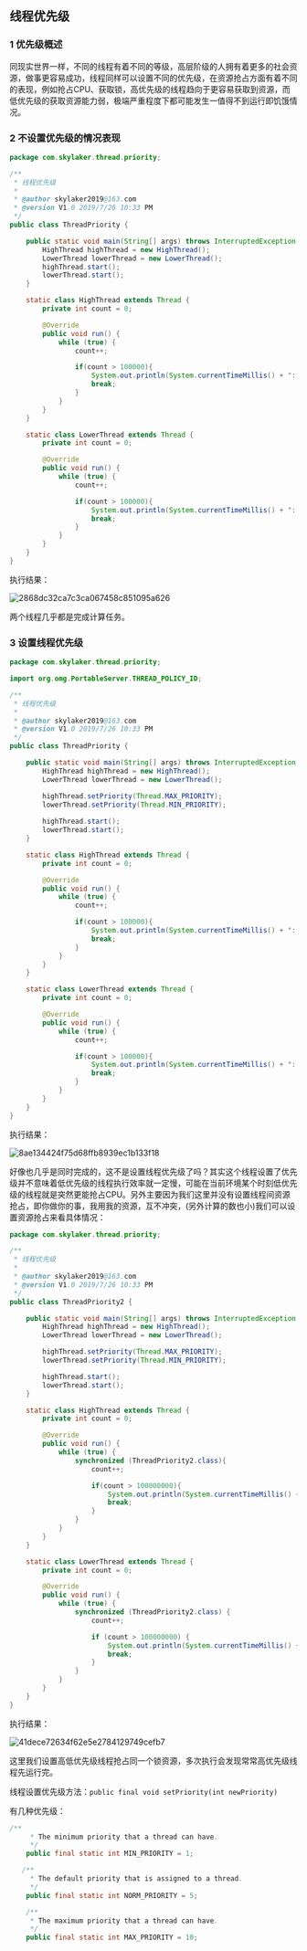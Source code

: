 ## <span id="head43">线程优先级</span>

### 1 <span id="head44">优先级概述</span>

同现实世界一样，不同的线程有着不同的等级，高层阶级的人拥有着更多的社会资源，做事更容易成功，线程同样可以设置不同的优先级，在资源抢占方面有着不同的表现，例如抢占CPU、获取锁，高优先级的线程趋向于更容易获取到资源，而低优先级的获取资源能力弱，极端严重程度下都可能发生一值得不到运行即饥饿情况。

### 2 <span id="head45">不设置优先级的情况表现</span>

```java
package com.skylaker.thread.priority;

/**
 * 线程优先级
 *
 * @author skylaker2019@163.com
 * @version V1.0 2019/7/26 10:33 PM
 */
public class ThreadPriority {

    public static void main(String[] args) throws InterruptedException {
        HighThread highThread = new HighThread();
        LowerThread lowerThread = new LowerThread();
        highThread.start();
        lowerThread.start();
    }

    static class HighThread extends Thread {
        private int count = 0;

        @Override
        public void run() {
            while (true) {
                count++;

                if(count > 100000){
                    System.out.println(System.currentTimeMillis() + ": 高优先级线程执行完毕！");
                    break;
                }
            }
        }
    }

    static class LowerThread extends Thread {
        private int count = 0;

        @Override
        public void run() {
            while (true) {
                count++;

                if(count > 100000){
                    System.out.println(System.currentTimeMillis() + ": 低优先级线程执行完毕！");
                    break;
                }
            }
        }
    }
}
```

执行结果：

![2868dc32ca7c3ca067458c851095a626](priority.assets/098F7396-3AA0-49D1-9F01-ECBE55B043E5.png)

两个线程几乎都是完成计算任务。

### 3 <span id="head46">设置线程优先级</span>

```java
package com.skylaker.thread.priority;

import org.omg.PortableServer.THREAD_POLICY_ID;

/**
 * 线程优先级
 *
 * @author skylaker2019@163.com
 * @version V1.0 2019/7/26 10:33 PM
 */
public class ThreadPriority {

    public static void main(String[] args) throws InterruptedException {
        HighThread highThread = new HighThread();
        LowerThread lowerThread = new LowerThread();

        highThread.setPriority(Thread.MAX_PRIORITY);
        lowerThread.setPriority(Thread.MIN_PRIORITY);
        
        highThread.start();
        lowerThread.start();
    }

    static class HighThread extends Thread {
        private int count = 0;

        @Override
        public void run() {
            while (true) {
                count++;

                if(count > 100000){
                    System.out.println(System.currentTimeMillis() + ": 高优先级线程执行完毕！");
                    break;
                }
            }
        }
    }

    static class LowerThread extends Thread {
        private int count = 0;

        @Override
        public void run() {
            while (true) {
                count++;

                if(count > 100000){
                    System.out.println(System.currentTimeMillis() + ": 低优先级线程执行完毕！");
                    break;
                }
            }
        }
    }
}
```

执行结果：

![8ae134424f75d68ffb8939ec1b133f18](priority.assets/D125CE80-A57E-4D44-AA73-6049DDCF5BE2.png)

好像也几乎是同时完成的，这不是设置线程优先级了吗？其实这个线程设置了优先级并不意味着低优先级的线程执行效率就一定慢，可能在当前环境某个时刻低优先级的线程就是突然更能抢占CPU。另外主要因为我们这里并没有设置线程间资源抢占，即你做你的事，我用我的资源，互不冲突，(另外计算的数也小)我们可以设置资源抢占来看具体情况：

```java
package com.skylaker.thread.priority;

/**
 * 线程优先级
 *
 * @author skylaker2019@163.com
 * @version V1.0 2019/7/26 10:33 PM
 */
public class ThreadPriority2 {

    public static void main(String[] args) throws InterruptedException {
        HighThread highThread = new HighThread();
        LowerThread lowerThread = new LowerThread();

        highThread.setPriority(Thread.MAX_PRIORITY);
        lowerThread.setPriority(Thread.MIN_PRIORITY);

        highThread.start();
        lowerThread.start();
    }

    static class HighThread extends Thread {
        private int count = 0;

        @Override
        public void run() {
            while (true) {
                synchronized (ThreadPriority2.class){
                    count++;

                    if(count > 100000000){
                        System.out.println(System.currentTimeMillis() + ": 高优先级线程执行完毕！");
                        break;
                    }
                }
            }
        }
    }

    static class LowerThread extends Thread {
        private int count = 0;

        @Override
        public void run() {
            while (true) {
                synchronized (ThreadPriority2.class) {
                    count++;

                    if (count > 100000000) {
                        System.out.println(System.currentTimeMillis() + ": 低优先级线程执行完毕！");
                        break;
                    }
                }
            }
        }
    }
}
```

执行结果：

![41dece72634f62e5e2784129749cefb7](priority.assets/1FC7507B-0116-49B9-B86D-E61F94191F35.png)

这里我们设置高低优先级线程抢占同一个锁资源，多次执行会发现常常高优先级线程先运行完。

线程设置优先级方法：`public final void setPriority(int newPriority)`

有几种优先级：

```java
/**
     * The minimum priority that a thread can have.
     */
    public final static int MIN_PRIORITY = 1;

   /**
     * The default priority that is assigned to a thread.
     */
    public final static int NORM_PRIORITY = 5;

    /**
     * The maximum priority that a thread can have.
     */
    public final static int MAX_PRIORITY = 10;
```

# 